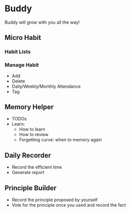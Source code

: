 # Buddy

Buddy will grow with you all the way!

## Micro Habit

### Habit Lists

### Manage Habit
- Add
- Delete
- Daily/Weekly/Monthly Attendance
- Tag

## Memory Helper
- TODOs
- Learn: 
  - How to learn
  - How to review
  - Forgetting curve: when to memory again

## Daily Recorder
- Record the efficient time
- Generate report

## Principle Builder
- Record the principle proposed by yourself
- Vote for the principle once you used and record the fact